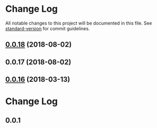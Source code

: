 # Change Log

All notable changes to this project will be documented in this file. See [standard-version](https://github.com/conventional-changelog/standard-version) for commit guidelines.

<a name="0.0.18"></a>
## [0.0.18](https://github.com/minhdtb/minmin/compare/v0.0.17...v0.0.18) (2018-08-02)



<a name="0.0.17"></a>
## 0.0.17 (2018-08-02)



<a name="0.0.16"></a>
## [0.0.16](https://github.com/minhdtb/minmin/compare/v0.0.15...v0.0.16) (2018-03-13)



# Change Log

## 0.0.1 
